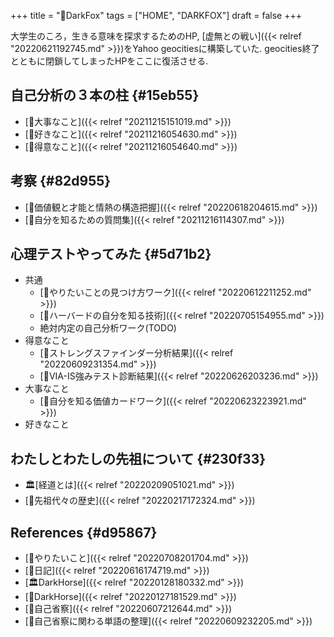 +++
title = "🦊DarkFox"
tags = ["HOME", "DARKFOX"]
draft = false
+++

大学生のころ，生きる意味を探求するためのHP, [虚無との戦い]({{< relref "20220621192745.md" >}})をYahoo geocitiesに構築していた. geocities終了とともに閉鎖してしまったHPをここに復活させる.


## 自己分析の３本の柱 {#15eb55}

-   [🦊大事なこと]({{< relref "20211215151019.md" >}})
-   [🦊好きなこと]({{< relref "20211216054630.md" >}})
-   [🦊得意なこと]({{< relref "20211216054640.md" >}})


## 考察 {#82d955}

-   [🦊価値観と才能と情熱の構造把握]({{< relref "20220618204615.md" >}})
-   [🦊自分を知るための質問集]({{< relref "20211216114307.md" >}})


## 心理テストやってみた {#5d71b2}

-   共通
    -   [🦊やりたいことの見つけ方ワーク]({{< relref "20220612211252.md" >}})
    -   [🦊ハーバードの自分を知る技術]({{< relref "20220705154955.md" >}})
    -   絶対内定の自己分析ワーク(TODO)
-   得意なこと
    -   [🦊ストレングスファインダー分析結果]({{< relref "20220609231354.md" >}})
    -   [🦊VIA-IS強みテスト診断結果]({{< relref "20220626203236.md" >}})
-   大事なこと
    -   [🦊自分を知る価値カードワーク]({{< relref "20220623223921.md" >}})
-   好きなこと


## わたしとわたしの先祖について {#230f33}

-   🏛[経道とは]({{< relref "20220209051021.md" >}})
-   [📂先祖代々の歴史]({{< relref "20220217172324.md" >}})


## References {#d95867}

-   [🔖やりたいこと]({{< relref "20220708201704.md" >}})
-   [📓日記]({{< relref "20220616174719.md" >}})
-   [🏛DarkHorse]({{< relref "20220128180332.md" >}})
-   [📝DarkHorse]({{< relref "20220127181529.md" >}})
-   [📝自己省察]({{< relref "20220607212644.md" >}})
-   [📝自己省察に関わる単語の整理]({{< relref "20220609232205.md" >}})
